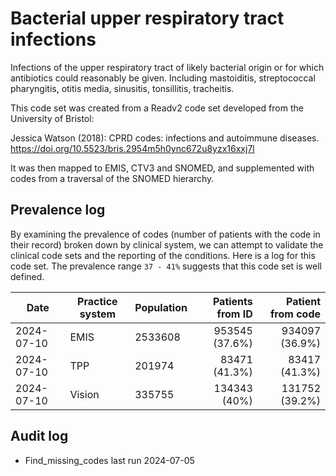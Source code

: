 # Bacterial upper respiratory tract infections

Infections of the upper respiratory tract of likely bacterial origin or for which antibiotics could reasonably be given. Including mastoiditis, streptococcal pharyngitis, otitis media, sinusitis, tonsillitis, tracheitis.

This code set was created from a Readv2 code set developed from the University of Bristol:

Jessica Watson (2018): CPRD codes: infections and autoimmune diseases. https://doi.org/10.5523/bris.2954m5h0ync672u8yzx16xxj7l

It was then mapped to EMIS, CTV3 and SNOMED, and supplemented with codes from a traversal of the SNOMED hierarchy.

## Prevalence log

By examining the prevalence of codes (number of patients with the code in their record) broken down by clinical system, we can attempt to validate the clinical code sets and the reporting of the conditions. Here is a log for this code set. The prevalence range `37 - 41%` suggests that this code set is well defined.

| Date       | Practice system | Population | Patients from ID | Patient from code |
| ---------- | --------------- | ---------- | ---------------: | ----------------: |
| 2024-07-10 | EMIS            | 2533608    |   953545 (37.6%) |    934097 (36.9%) |
| 2024-07-10 | TPP             | 201974     |    83471 (41.3%) |     83417 (41.3%) |
| 2024-07-10 | Vision          | 335755     |     134343 (40%) |    131752 (39.2%) |

## Audit log

- Find_missing_codes last run 2024-07-05
